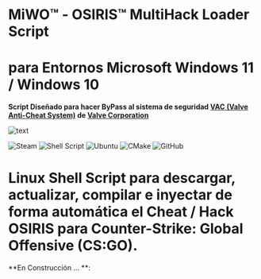 # MiWO™ - OSIRIS™ MultiHack Loader Script
# para Entornos Microsoft Windows 11 / Windows 10
**Script Diseñado para hacer ByPass al sistema de seguridad [**VAC** (Valve Anti-Cheat System)](https://help.steampowered.com/es/faqs/view/571A-97DA-70E9-FF74) de [Valve Corporation](https://www.valvesoftware.com/)**

![text](https://www.ginx.tv/uploads/Shroud_csgo.jpg)

![Steam](https://img.shields.io/badge/steam-%23000000.svg?style=for-the-badge&logo=steam&logoColor=white)
![Shell Script](https://img.shields.io/badge/shell_script-%23121011.svg?style=for-the-badge&logo=gnu-bash&logoColor=white)
![Ubuntu](https://img.shields.io/badge/Ubuntu-E95420?style=for-the-badge&logo=ubuntu&logoColor=white)
![CMake](https://img.shields.io/badge/CMake-%23008FBA.svg?style=for-the-badge&logo=cmake&logoColor=white)
![GitHub](https://img.shields.io/badge/github-%23121011.svg?style=for-the-badge&logo=github&logoColor=white)

# Linux Shell Script para descargar, actualizar, compilar e inyectar de forma automática el Cheat / Hack OSIRIS para Counter-Strike: Global Offensive (CS:GO).

**En Construcción ... **:
